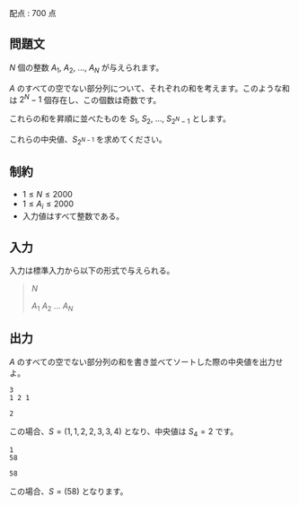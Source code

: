 配点 : $700$ 点

## 問題文

$N$ 個の整数 $A_1$, $A_2$, ..., $A_N$ が与えられます。

$A$ のすべての空でない部分列について、それぞれの和を考えます。このような和は $2^N - 1$ 個存在し、この個数は奇数です。

これらの和を昇順に並べたものを $S_1$, $S_2$, ..., $S_{2^N - 1}$ とします。

これらの中央値、$S_{2^{N-1}}$ を求めてください。

## 制約

- $1 \leq N \leq 2000$
- $1 \leq A_i \leq 2000$
- 入力値はすべて整数である。

## 入力

入力は標準入力から以下の形式で与えられる。

> $N$
> 
> $A_1$ $A_2$ $...$ $A_N$

## 出力

$A$ のすべての空でない部分列の和を書き並べてソートした際の中央値を出力せよ。

```input1
3
1 2 1
```

```output1
2
```

この場合、$S = (1, 1, 2, 2, 3, 3, 4)$ となり、中央値は $S_4 = 2$ です。

```input2
1
58
```

```output2
58
```

この場合、$S = (58)$ となります。